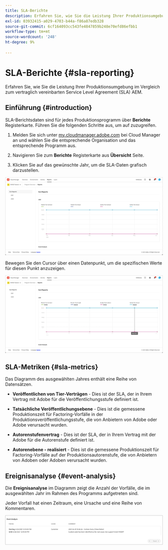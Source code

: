 ```yaml
---
title: SLA-Berichte
description: Erfahren Sie, wie Sie die Leistung Ihrer Produktionsumgebung im Vergleich zum vertraglich vereinbarten Service Level Agreement (SLA) AEM.
exl-id: 03932415-a029-4703-b44a-f86a87edb328
source-git-commit: 6cf164093cc543fe4847859b248e70efd86efbb1
workflow-type: tm+mt
source-wordcount: '248'
ht-degree: 9%

---
```



# SLA-Berichte {#sla-reporting}

Erfahren Sie, wie Sie die Leistung Ihrer Produktionsumgebung im Vergleich zum vertraglich vereinbarten Service Level Agreement (SLA) AEM.

## Einführung    {#introduction}

SLA-Berichtsdaten sind für jedes Produktionsprogramm über **Berichte** Registerkarte. Führen Sie die folgenden Schritte aus, um auf zuzugreifen.

1. Melden Sie sich unter [my.cloudmanager.adobe.com](https://my.cloudmanager.adobe.com/) bei Cloud Manager an und wählen Sie die entsprechende Organisation und das entsprechende Programm aus.

1. Navigieren Sie zum **Berichte** Registerkarte aus **Übersicht** Seite.

1. Klicken Sie auf das gewünschte Jahr, um die SLA-Daten grafisch darzustellen.

![Beispiel eines SLA-Diagramms](assets/sla-reporting-1.png)

Bewegen Sie den Cursor über einen Datenpunkt, um die spezifischen Werte für diesen Punkt anzuzeigen.

![Detaillierte Daten anzeigen](assets/sla-reporting-b.png)

## SLA-Metriken {#sla-metrics}

Das Diagramm des ausgewählten Jahres enthält eine Reihe von Datensätzen.

* **Veröffentlichen von Tier-Verträgen** - Dies ist der SLA, der in Ihrem Vertrag mit Adobe für die Veröffentlichungsstufe definiert ist.

* **Tatsächliche Veröffentlichungsebene** - Dies ist die gemessene Produktionszeit für Factoring-Vorfälle in der Produktionsveröffentlichungsstufe, die von Anbietern von Adobe oder Adobe verursacht wurden.

* **Autorenstufenvertrag** - Dies ist der SLA, der in Ihrem Vertrag mit der Adobe für die Autorenstufe definiert ist.

* **Autorenebene - realisiert** - Dies ist die gemessene Produktionszeit für Factoring-Vorfälle auf der Produktionsautorenstufe, die von Anbietern von Adoben oder Adoben verursacht wurden.

## Ereignisanalyse {#event-analysis}

Die **Ereignisanalyse** im Diagramm zeigt die Anzahl der Vorfälle, die im ausgewählten Jahr im Rahmen des Programms aufgetreten sind.

Jeder Vorfall hat einen Zeitraum, eine Ursache und eine Reihe von Kommentaren.

![Beispiel für eine Ereignisanalyse](assets/sla-reporting-c.png)
